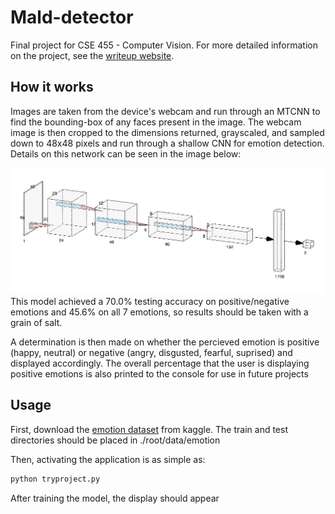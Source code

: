 # Mald-detector
Final project for CSE 455 - Computer Vision. For more detailed information on the project, see the [writeup website](https://sites.google.com/view/malddetector/home).

## How it works
Images are taken from the device's webcam and run through an MTCNN to find the bounding-box of any faces present in the image. The webcam image is then cropped to the dimensions returned, grayscaled, and sampled down to 48x48 pixels and run through a shallow CNN for emotion detection. Details on this network can be seen in the image below:

![alt text](https://github.com/jspaniac/Mald-detector/blob/main/cnn.png?raw=true)
This model achieved a 70.0% testing accuracy on positive/negative emotions and 45.6% on all 7 emotions, so results should be taken with a grain of salt.

A determination is then made on whether the percieved emotion is positive (happy, neutral) or negative (angry, disgusted, fearful, suprised) and displayed accordingly. The overall percentage that the user is displaying positive emotions is also printed to the console for use in future projects

## Usage
First, download the [emotion dataset](https://www.kaggle.com/datasets/ananthu017/emotion-detection-fer) from kaggle. The train and test directories should be placed in ./root/data/emotion

Then, activating the application is as simple as:
```bash
python tryproject.py
```
After training the model, the display should appear
